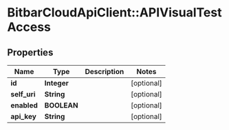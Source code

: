 # BitbarCloudApiClient::APIVisualTestAccess

## Properties
Name | Type | Description | Notes
------------ | ------------- | ------------- | -------------
**id** | **Integer** |  | [optional] 
**self_uri** | **String** |  | [optional] 
**enabled** | **BOOLEAN** |  | [optional] 
**api_key** | **String** |  | [optional] 

